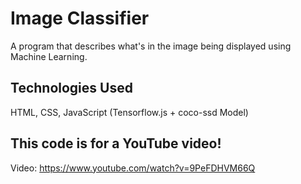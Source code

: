 # Image Classifier

A program that describes what's in the image being displayed using Machine Learning.

## Technologies Used

HTML, CSS, JavaScript (Tensorflow.js + coco-ssd Model)

## This code is for a YouTube video!

Video: https://www.youtube.com/watch?v=9PeFDHVM66Q
